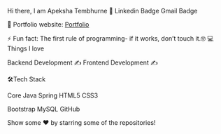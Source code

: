 Hi there, I am Apeksha Tembhurne 👋
Linkedin Badge Gmail Badge

🎯 Portfolio website: [Portfolio](https://apekshatembhurne.netlify.app/)

⚡ Fun fact: The first rule of programming- if it works, don’t touch it.🤓
💻 Things I love

Backend Development ✍️
Frontend Development ✍️


🛠Tech Stack

Core Java Spring HTML5 CSS3

Bootstrap MySQL GitHub

Show some  ❤️  by starring some of the repositories!
